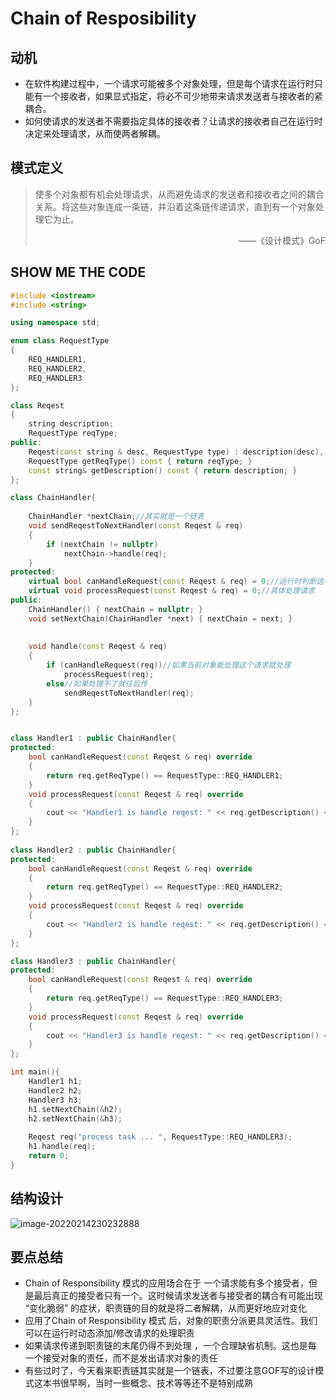# Chain of Resposibility

## 动机

- 在软件构建过程中，一个请求可能被多个对象处理，但是每个请求在运行时只能有一个接收者，如果显式指定，将必不可少地带来请求发送者与接收者的紧耦合。
- 如何使请求的发送者不需要指定具体的接收者？让请求的接收者自己在运行时决定来处理请求，从而使两者解耦。

## 模式定义

> 使多个对象都有机会处理请求，从而避免请求的发送者和接收者之间的耦合关系。将这些对象连成一条链，并沿着这条链传递请求，直到有一个对象处理它为止。 
>
> <p align="right">——《设计模式》GoF</p>





## SHOW ME THE CODE

```cpp
#include <iostream>
#include <string>

using namespace std;

enum class RequestType
{
    REQ_HANDLER1,
    REQ_HANDLER2,
    REQ_HANDLER3
};

class Reqest
{
    string description;
    RequestType reqType;
public:
    Reqest(const string & desc, RequestType type) : description(desc), reqType(type) {}
    RequestType getReqType() const { return reqType; }
    const string& getDescription() const { return description; }
};

class ChainHandler{
    
    ChainHandler *nextChain;//其实就是一个链表
    void sendReqestToNextHandler(const Reqest & req)
    {
        if (nextChain != nullptr)
            nextChain->handle(req);
    }
protected:
    virtual bool canHandleRequest(const Reqest & req) = 0;//运行时判断这个请求能不能处理
    virtual void processRequest(const Reqest & req) = 0;//具体处理请求
public:
    ChainHandler() { nextChain = nullptr; }
    void setNextChain(ChainHandler *next) { nextChain = next; }
    
   
    void handle(const Reqest & req)
    {
        if (canHandleRequest(req))//如果当前对象能处理这个请求就处理
            processRequest(req);
        else//如果处理不了就往后传
            sendReqestToNextHandler(req);
    }
};


class Handler1 : public ChainHandler{
protected:
    bool canHandleRequest(const Reqest & req) override
    {
        return req.getReqType() == RequestType::REQ_HANDLER1;
    }
    void processRequest(const Reqest & req) override
    {
        cout << "Handler1 is handle reqest: " << req.getDescription() << endl;
    }
};
        
class Handler2 : public ChainHandler{
protected:
    bool canHandleRequest(const Reqest & req) override
    {
        return req.getReqType() == RequestType::REQ_HANDLER2;
    }
    void processRequest(const Reqest & req) override
    {
        cout << "Handler2 is handle reqest: " << req.getDescription() << endl;
    }
};

class Handler3 : public ChainHandler{
protected:
    bool canHandleRequest(const Reqest & req) override
    {
        return req.getReqType() == RequestType::REQ_HANDLER3;
    }
    void processRequest(const Reqest & req) override
    {
        cout << "Handler3 is handle reqest: " << req.getDescription() << endl;
    }
};

int main(){
    Handler1 h1;
    Handler2 h2;
    Handler3 h3;
    h1.setNextChain(&h2);
    h2.setNextChain(&h3);
    
    Reqest req("process task ... ", RequestType::REQ_HANDLER3);
    h1.handle(req);
    return 0;
}
```



## 结构设计

![image-20220214230232888](https://s2.loli.net/2022/02/14/3MwRZyQXLpaYI8S.png)

## 要点总结

* Chain of Responsibility 模式的应用场合在于 一个请求能有多个接受者，但是最后真正的接受者只有一个。这时候请求发送者与接受者的耦合有可能出现 “变化脆弱” 的症状，职责链的目的就是将二者解耦，从而更好地应对变化
* 应用了Chain of Responsibility 模式 后，对象的职责分派更具灵活性。我们可以在运行时动态添加/修改请求的处理职责
* 如果请求传递到职责链的末尾仍得不到处理 ，一个合理缺省机制。这也是每 一个接受对象的责任，而不是发出请求对象的责任
* 有些过时了，今天看来职责链其实就是一个链表，不过要注意GOF写的设计模式这本书很早啊，当时一些概念、技术等等还不是特别成熟